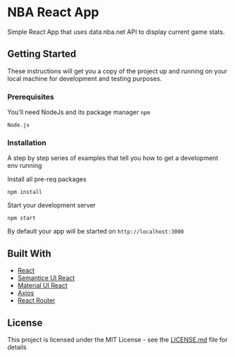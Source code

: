 # NBA React App

Simple React App that uses data.nba.net API to display current game stats.

## Getting Started

These instructions will get you a copy of the project up and running on your local machine for development and testing purposes.

### Prerequisites

You'll need NodeJs and its package manager `npm`

```
Node.js
```

### Installation

A step by step series of examples that tell you how to get a development env running

Install all pre-req packages

```
npm install
```

Start your development server

```
npm start
```

By default your app will be started on `http://localhost:3000`


## Built With

* [React]()
* [Semantice UI React]()
* [Material UI React]()
* [Axios]()
* [React Router]()

## License

This project is licensed under the MIT License - see the [LICENSE.md](https://choosealicense.com/licenses/mit/) file for details
